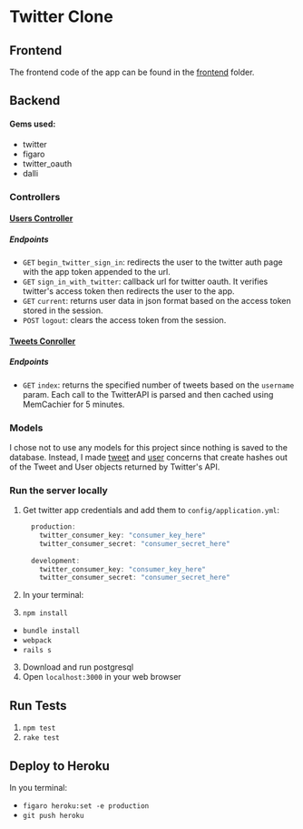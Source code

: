 # Twitter Clone

## **Frontend**
The frontend code of the app can be found in the [frontend](frontend) folder.

## **Backend**
#### Gems used:
- twitter
- figaro
- twitter_oauth
- dalli

### Controllers
#### [Users Controller](app/controllers/users_controller.rb)
##### Endpoints
- `GET` `begin_twitter_sign_in`: redirects the user to the twitter auth page with the app token appended to the url.
- `GET` `sign_in_with_twitter`: callback url for twitter oauth. It verifies twitter's access token then redirects the user to the app.
- `GET` `current`: returns user data in json format based on the access token stored in the session.
- `POST` `logout`: clears the access token from the session.

#### [Tweets Conroller](app/controllers/tweets_controller.rb)
##### Endpoints
- `GET` `index`: returns the specified number of tweets based on the `username` param. Each call to the TwitterAPI is parsed and then cached using MemCachier for 5 minutes. 

### Models
I chose not to use any models for this project since nothing is saved to the database.
Instead, I made [tweet](app/controllers/concerns/tweet.rb) and [user](app/controllers/concerns/user.rb) concerns that create hashes out of the Tweet and User objects returned by Twitter's API.

### **Run the server locally**

1. Get twitter app credentials and add them to `config/application.yml`:

    ```c
      production:
        twitter_consumer_key: "consumer_key_here"
        twitter_consumer_secret: "consumer_secret_here"
        
      development:
        twitter_consumer_key: "consumer_key_here"
        twitter_consumer_secret: "consumer_secret_here"
    ```
2. In your terminal:
  1. `npm install`
  - `bundle install`
  - `webpack`
  - `rails s`
3. Download and run postgresql 
4. Open `localhost:3000` in your web browser

## **Run Tests**
1. `npm test`
2. `rake test`

## **Deploy to Heroku**
In you terminal:
  - `figaro heroku:set -e production`
  - `git push heroku`
